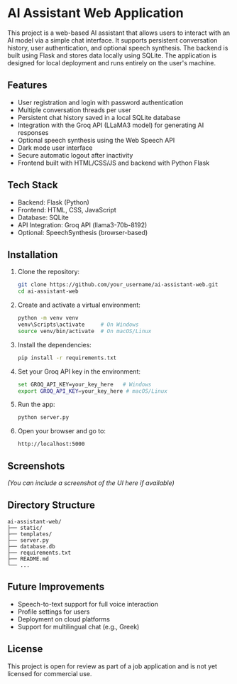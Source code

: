 # AI Assistant Web Application

This project is a web-based AI assistant that allows users to interact with an AI model via a simple chat interface. It supports persistent conversation history, user authentication, and optional speech synthesis. The backend is built using Flask and stores data locally using SQLite. The application is designed for local deployment and runs entirely on the user's machine.

## Features

- User registration and login with password authentication
- Multiple conversation threads per user
- Persistent chat history saved in a local SQLite database
- Integration with the Groq API (LLaMA3 model) for generating AI responses
- Optional speech synthesis using the Web Speech API
- Dark mode user interface
- Secure automatic logout after inactivity
- Frontend built with HTML/CSS/JS and backend with Python Flask

## Tech Stack

- Backend: Flask (Python)
- Frontend: HTML, CSS, JavaScript
- Database: SQLite
- API Integration: Groq API (llama3-70b-8192)
- Optional: SpeechSynthesis (browser-based)

## Installation

1. Clone the repository:
   ```bash
   git clone https://github.com/your_username/ai-assistant-web.git
   cd ai-assistant-web
   ```

2. Create and activate a virtual environment:
   ```bash
   python -m venv venv
   venv\Scripts\activate     # On Windows
   source venv/bin/activate  # On macOS/Linux
   ```

3. Install the dependencies:
   ```bash
   pip install -r requirements.txt
   ```

4. Set your Groq API key in the environment:
   ```bash
   set GROQ_API_KEY=your_key_here   # Windows
   export GROQ_API_KEY=your_key_here # macOS/Linux
   ```

5. Run the app:
   ```bash
   python server.py
   ```

6. Open your browser and go to:
   ```
   http://localhost:5000
   ```

## Screenshots

*(You can include a screenshot of the UI here if available)*

## Directory Structure

```
ai-assistant-web/
├── static/
├── templates/
├── server.py
├── database.db
├── requirements.txt
├── README.md
└── ...
```

## Future Improvements

- Speech-to-text support for full voice interaction
- Profile settings for users
- Deployment on cloud platforms
- Support for multilingual chat (e.g., Greek)

## License

This project is open for review as part of a job application and is not yet licensed for commercial use.
